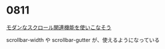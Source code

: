 # 0811

[モダンなスクロール関連機能を使いこなそう](https://gihyo.jp/article/2025/08/ride-modern-frontend-10)

scrollbar-width や scrollbar-gutter が、使えるようになっている